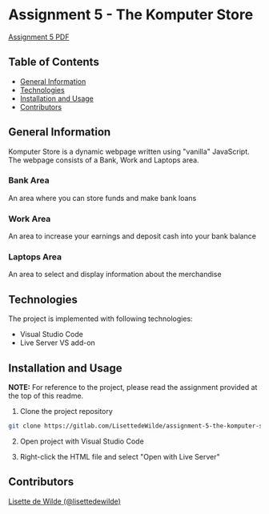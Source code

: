 # Assignment 5 - The Komputer Store

[Assignment 5 PDF](https://lms.noroff.no/pluginfile.php/184813/mod_assign/introattachment/0/JavaScript_Komputer%20Store%20App.pdf?forcedownload=1)

## Table of Contents

- [General Information](#general-information)
- [Technologies](#technologies)
- [Installation and Usage](#installation-and-usage)
- [Contributors](#contributors)

## General Information
Komputer Store is a dynamic webpage written using "vanilla" JavaScript. The webpage consists of a Bank, Work and Laptops area.

### Bank Area
An area where you can store funds and make bank loans

### Work Area
An area to increase your earnings and deposit cash into your bank balance

### Laptops Area
An area  to select and display information about the merchandise

## Technologies

The project is implemented with following technologies:

- Visual Studio Code
- Live Server VS add-on

## Installation and Usage

**NOTE:** For reference to the project, please read the assignment provided at the top of this readme.

1. Clone the project repository

```sh
git clone https://gitlab.com/LisettedeWilde/assignment-5-the-komputer-store.git
```

2. Open project with Visual Studio Code

3. Right-click the HTML file and select "Open with Live Server"

## Contributors
[Lisette de Wilde (@lisettedewilde)](https://gitlab.com/LisettedeWilde)
